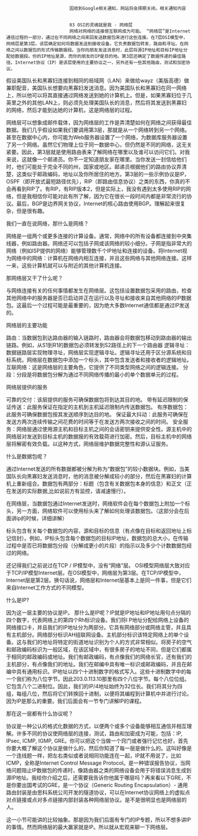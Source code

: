 
                            
                            因收到Google相关通知，网站将会择期关闭。相关通知内容
                            
                            
                            03 OSI的灵魂就是我 - 网络层
                            网络对网络的连接使互联网成为可能。 “网络层”是Internet通信过程的一部分，通过在不同网络之间来回发送数据包来进行这些连接。在7层OSI模型中，网络层是第3层。该层确定如何将数据发送到接收设备。它负责数据包转发，路由和寻址。在网络之间以数据包的形式传输数据段。当你向朋友发送消息时，此层将源IP地址和目标IP地址分配给数据段。你的IP地址是源，而你的朋友的IP是目的地。第3层还确定了数据传递的最佳路径。Internet协议（IP）是该层使用的主要协议之一，另外还有一些其他路由，测试和加密协议。



假设美国队长和黑寡妇连接到相同的局域网（LAN）来做给wayz（美版高德）做兼职配音，美国队长想要向黑寡妇发送消息。因为美国队长和黑寡妇在同一网络上，所以他可以将其直接通过网络发送到她的计算机上。但是，如果黑寡妇位于几英里之外的其他LAN上，则必须先处理美国队长的消息，然后将其发送到黑寡妇的网络，然后才能到达她的计算机，这是网络层的过程。

网络层可以想象成邮件载体，因为网络层的工作是弄清楚如何在网络之间获得最佳数据。我们几乎假设如果我们要调用第3层，那就是从一个网络转到另一个网络。甚至在数据中心内，你可能为Web服务器设置了一个网络，为数据库服务器设置了另一个网络。虽然它们物理上位于同一数据中心，但仍然是不同的网络，这无关紧要。因此，第3层就是使用路由表来了解网络在哪里以及谁可以访问它们。对我来说，这就像一个邮递员。你不一定知道朋友家在哪里。当你发送一封信给他们时，他们可能处于完全不同的州，国家或地区。邮递员根据他们的路由协议弄清楚，这类似于邮政编码，地址以及你所居住的地方。第3层的一些示例协议是IP，OSPF（即开放式最短路径优先），RIP（即路由信息协议）之类的东西，你真的不会再看到RIP了。有RIP，有RIP版本2，但是实际上，我没有遇到太多使用RIP的网络，但是我相信你可能对此有所了解，因为它在很长一段时间内都是非常流行的协议。最后，BGP是边界网关协议，Internet的核心路由使用BGP。理解起来很复杂，但是很有趣。

我们一直在说网络，那什么是网络？

网络是一组两个或更多连接的计算设备。通常，网络中的所有设备都连接到中央集线器，例如路由器。网络还可以包括子网或该网络的较小细分。子网是指非常大的网络（例如ISP提供的网络）能够管理数千个IP地址和连接的设备。将Internet视为网络中的网络：计算机在网络内相互连接，并且这些网络与其他网络连接。这样一来，这些计算机就可以与附近的其他计算机连接。

那网络层又干了什么呢？

与网络连接有关的任何事情都发生在网络层。这包括设置数据包采用的路由，检查其他网络中的服务器是否已启动并正在运行以及寻址和接收来自其他网络的IP数据包。这最后一个过程可能是最重要的，因为绝大多数Internet通信都是通过IP发送的。

网络层的主要功能


路由：当数据包到达路由器的输入链路时，路由器会将数据包移动到路由器的输出链路。例如，从S1到R1的数据包必须转发到S2路径上的下一个路由器
逻辑寻址：数据链路层实现物理寻址，网络层实现逻辑寻址。逻辑寻址还用于区分源系统和目标系统。网络层在数据包中添加一个标头，其中包含发送者和接收者的逻辑地址。
互联网络：这是网络层的主要角色，它提供了不同类型网络之间的逻辑连接。
分段：分段是将数据包分解为通过不同网络传播的最小的单个数据单元的过程。


网络层提供的服务


可靠的交付：该层提供的服务可确保数据包将到达其目的地。
带有延迟限制的保证传送：此服务保证在指定的主机到主机延迟限制内传送数据包。
有序数据包：此服务可确保数据包按其发送顺序到达目的地。
保证最大抖动：此服务可确保在发送方两次连续传输之间花费的时间等于在发送方两次接收之间的时间。
安全服务：网络层通过使用源主机和目标主机之间的会话密钥来提供安全性。源主机中的网络层对发送到目标主机的数据报的有效载荷进行加密。然后，目标主机中的网络层将解密有效负载。以这种方式，网络层维护数据完整性和源认证服务。


什么是数据包呢？

通过Internet发送的所有数据都被分解为称为“数据包”的较小数据块。例如，当美国队长向黑寡妇发送消息时，他的消息被分解成较小的部分，然后在黑寡妇的计算机上重新组合。数据包有两部分：标题（包含有关数据包本身的信息）和正文（正在发送的实际数据,比如说前方有监控，请减速慢行）。

在网络层，当数据包通过Internet发送时，网络软件会在每个数据包上附加一个标头，另一方面，网络软件可以使用标头来了解如何处理该数据包。（这部分会在后面讲ip的时候，详细讲解）

标头包含有关每个数据包的内容，源和目标的信息（有点像在目标和返回地址上标记信封）。例如，IP标头包含每个数据包的目标IP地址，数据包的总大小，在传输过程中是否已将数据包分段（分解成更小的片段）的指示以及多少个计数数据包经过的网络。

还记得我们之前说过在TCP / IP模型中，没有“网络”层。 OSI模型网络层大致对应于TCP/IP模型Internet层。在OSI模型中，网络层为第3层。在TCP/IP模型中，Internet层是第2层。换句话说，网络层和Internet层基本上是同一件事，但是它们来自Internet工作方式的不同模型。

什么是IP?

因为这一层主要的协议是IP。 那什么是IP呢？IP就是IP地址和IP地址用句点分隔的四个数字，代表网络上的第四个Rh标识设备。我们将I P地址分配给网络上设备的网络接口卡，并且我们的IP地址分为两部分。它具有网络部分或网络主管，并且具有主机部分。网络部分标识AH组联网设备。主机部分标识该特定网络上的单个设备。这与我们的地址将特定的街道地址识别为个人的方式非常相似。将房子的空气和邮政编码标识为一般区域，在该区域中，有很多房子的地址不同，但是它们都属于相同的邮政编码或地址。我们有邮政编码，有点像我们的网络长官，还有我们的主机部分，有点像我们的地址。我们在邮编中具有唯一标识或邮政编码，并且在邮编中具有通用标识。IP地址以四个十进制数字的格式写入。这些十进制数字中的每一个我们称为八位字节。因此203.0.113.10那里有四个八位字节。每个八位位组。它包含八个二进制位。因此，我们的IP/4地址始终为32位长。我们将其分为四组，每组八位，然后将它们转换回十进制，以便将其编程到计算机中并进行讨论。因为IP是那么的重要。我们后面会有一节专门讲解IP的课程。

那在这一层都有什么协议呢？

协议是一种公认的格式化数据的方式，以便两个或多个设备能够相互通信并相互理解。许多不同的协议使网络层的连接，测试，路由和加密成为可能，包括：IP, IPsec, ICMP, IGMP, GRE。你可以把这个当做一个窍门或者强行记忆也好，首先你要大概了解这个协议是做什么的，然后你知道了每一层是做什么的。这叫好像是一个连线题一样，把左右类似或者说相同功能连在一起，IP就不用说了，比如ICMP，全称是Internet Control Message Protocol。是一种错误报告协议，当网络问题阻止IP数据包的传递时，像路由器之类的网络设备会用于将错误消息生成到源IP地址。我给你介绍之后，还需要我告诉你他属于哪层吗？再来看以下GRE，不是你要出国考试的GRE，是一个协议（Generic Routing Encapsulation）- 通用路由封装是由思科系统公司开发的隧道协议，可以在Internet协议网络上的虚拟点对点链接或点对多点链接内部封装各种网络层协议。是不是很明显也是网络层的人。

这一小节可能讲的比较抽象。那是因为我们后面有专门的IP专题，所以不想多讲IP的事情。然而网络层的最大赢家就是IP。所以就从宏观来聊一下网络层。

                        
                        
                            